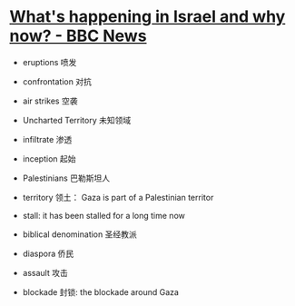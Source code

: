 # [What's happening in Israel and why now? - BBC News](https://www.youtube.com/watch?v=-rBGgIaO69c)

* eruptions 喷发

* confrontation 对抗

* air strikes 空袭

* Uncharted Territory 未知领域

* infiltrate 渗透

* inception 起始

* Palestinians 巴勒斯坦人

* territory 领土： Gaza is part of a Palestinian territor

* stall: it has been stalled for a long time now

* biblical denomination 圣经教派

* diaspora 侨民

* assault 攻击

* blockade 封锁: the blockade around Gaza
